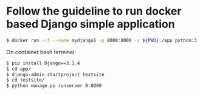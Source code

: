 # Follow the guideline to run docker based Django simple application
```bash
$ docker run -it --name mydjango1 -p 8000:8000 -v ${PWD}:/app python:3.8 bash
```
On container bash terminal:
```bash
$ pip install Django==3.1.4
$ cd app/
$ django-admin startproject testsite
$ cd testsite/
$ python manage.py runserver 0:8000
```



